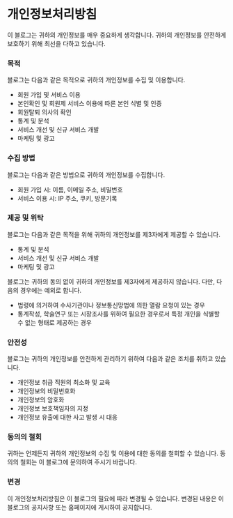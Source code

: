 # 개인정보처리방침

이 블로그는 귀하의 개인정보를 매우 중요하게 생각합니다. 귀하의 개인정보를 안전하게 보호하기 위해 최선을 다하고 있습니다.

### 목적

블로그는 다음과 같은 목적으로 귀하의 개인정보를 수집 및 이용합니다.

* 회원 가입 및 서비스 이용
* 본인확인 및 회원제 서비스 이용에 따른 본인 식별 및 인증
* 회원탈퇴 의사의 확인
* 통계 및 분석
* 서비스 개선 및 신규 서비스 개발
* 마케팅 및 광고

### 수집 방법

블로그는 다음과 같은 방법으로 귀하의 개인정보를 수집합니다.

* 회원 가입 시: 이름, 이메일 주소, 비밀번호
* 서비스 이용 시: IP 주소, 쿠키, 방문기록

### 제공 및 위탁

블로그는 다음과 같은 목적을 위해 귀하의 개인정보를 제3자에게 제공할 수 있습니다.

* 통계 및 분석
* 서비스 개선 및 신규 서비스 개발
* 마케팅 및 광고

블로그는 귀하의 동의 없이 귀하의 개인정보를 제3자에게 제공하지 않습니다. 다만, 다음의 경우에는 예외로 합니다.

* 법령에 의거하여 수사기관이나 정보통신망법에 의한 열람 요청이 있는 경우
* 통계작성, 학술연구 또는 시장조사를 위하여 필요한 경우로서 특정 개인을 식별할 수 없는 형태로 제공하는 경우

### 안전성

블로그는 귀하의 개인정보를 안전하게 관리하기 위하여 다음과 같은 조치를 취하고 있습니다.

* 개인정보 취급 직원의 최소화 및 교육
* 개인정보의 비밀번호화
* 개인정보의 암호화
* 개인정보 보호책임자의 지정
* 개인정보 유출에 대한 사고 발생 시 대응

### 동의의 철회

귀하는 언제든지 귀하의 개인정보의 수집 및 이용에 대한 동의를 철회할 수 있습니다. 동의의 철회는 이 블로그에 문의하여 주시기 바랍니다.

### 변경

이 개인정보처리방침은 이 블로그의 필요에 따라 변경될 수 있습니다. 변경된 내용은 이 블로그의 공지사항 또는 홈페이지에 게시하여 공지합니다.
